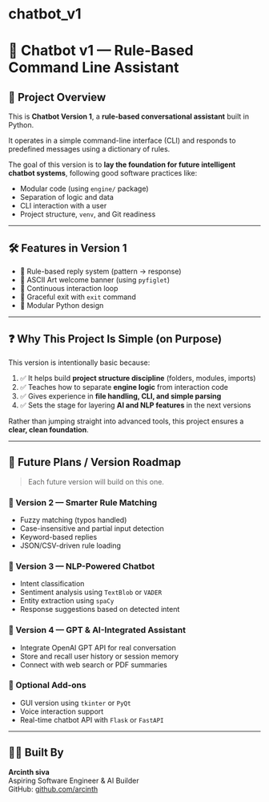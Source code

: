 # chatbot_v1
# 🤖 Chatbot v1 — Rule-Based Command Line Assistant

## 🧠 Project Overview

This is **Chatbot Version 1**, a **rule-based conversational assistant** built in Python.

It operates in a simple command-line interface (CLI) and responds to predefined messages using a dictionary of rules.

The goal of this version is to **lay the foundation for future intelligent chatbot systems**, following good software practices like:

- Modular code (using `engine/` package)
- Separation of logic and data
- CLI interaction with a user
- Project structure, `venv`, and Git readiness

---

## 🛠️ Features in Version 1

- 🔹 Rule-based reply system (pattern → response)
- 🔹 ASCII Art welcome banner (using `pyfiglet`)
- 🔹 Continuous interaction loop
- 🔹 Graceful exit with `exit` command
- 🔹 Modular Python design

---

## ❓ Why This Project Is Simple (on Purpose)

This version is intentionally basic because:

1. ✅ It helps build **project structure discipline** (folders, modules, imports)
2. ✅ Teaches how to separate **engine logic** from interaction code
3. ✅ Gives experience in **file handling, CLI, and simple parsing**
4. ✅ Sets the stage for layering **AI and NLP features** in the next versions

Rather than jumping straight into advanced tools, this project ensures a **clear, clean foundation**.

---

## 🚀 Future Plans / Version Roadmap

> Each future version will build on this one.

### 🔁 Version 2 — Smarter Rule Matching
- Fuzzy matching (typos handled)
- Case-insensitive and partial input detection
- Keyword-based replies
- JSON/CSV-driven rule loading

### 🧠 Version 3 — NLP-Powered Chatbot
- Intent classification
- Sentiment analysis using `TextBlob` or `VADER`
- Entity extraction using `spaCy`
- Response suggestions based on detected intent

### 🤖 Version 4 — GPT & AI-Integrated Assistant
- Integrate OpenAI GPT API for real conversation
- Store and recall user history or session memory
- Connect with web search or PDF summaries

### 🔔 Optional Add-ons
- GUI version using `tkinter` or `PyQt`
- Voice interaction support
- Real-time chatbot API with `Flask` or `FastAPI`

---

## 🧑‍💻 Built By

**Arcinth siva**  
Aspiring Software Engineer & AI Builder  
GitHub: [github.com/arcinth](https://github.com/arcinth)



